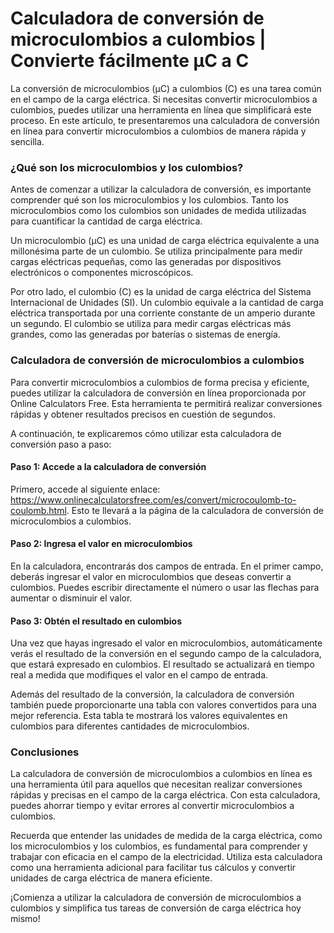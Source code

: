 Calculadora de conversión de microculombios a culombios | Convierte fácilmente μC a C
=====================================================================================

La conversión de microculombios (μC) a culombios (C) es una tarea común en el campo de la carga eléctrica. Si necesitas convertir microculombios a culombios, puedes utilizar una herramienta en línea que simplificará este proceso. En este artículo, te presentaremos una calculadora de conversión en línea para convertir microculombios a culombios de manera rápida y sencilla.

### ¿Qué son los microculombios y los culombios?

Antes de comenzar a utilizar la calculadora de conversión, es importante comprender qué son los microculombios y los culombios. Tanto los microculombios como los culombios son unidades de medida utilizadas para cuantificar la cantidad de carga eléctrica.

Un microculombio (μC) es una unidad de carga eléctrica equivalente a una millonésima parte de un culombio. Se utiliza principalmente para medir cargas eléctricas pequeñas, como las generadas por dispositivos electrónicos o componentes microscópicos.

Por otro lado, el culombio (C) es la unidad de carga eléctrica del Sistema Internacional de Unidades (SI). Un culombio equivale a la cantidad de carga eléctrica transportada por una corriente constante de un amperio durante un segundo. El culombio se utiliza para medir cargas eléctricas más grandes, como las generadas por baterías o sistemas de energía.

### Calculadora de conversión de microculombios a culombios

Para convertir microculombios a culombios de forma precisa y eficiente, puedes utilizar la calculadora de conversión en línea proporcionada por Online Calculators Free. Esta herramienta te permitirá realizar conversiones rápidas y obtener resultados precisos en cuestión de segundos.

A continuación, te explicaremos cómo utilizar esta calculadora de conversión paso a paso:

#### Paso 1: Accede a la calculadora de conversión

Primero, accede al siguiente enlace: <https://www.onlinecalculatorsfree.com/es/convert/microcoulomb-to-coulomb.html>. Esto te llevará a la página de la calculadora de conversión de microculombios a culombios.

#### Paso 2: Ingresa el valor en microculombios

En la calculadora, encontrarás dos campos de entrada. En el primer campo, deberás ingresar el valor en microculombios que deseas convertir a culombios. Puedes escribir directamente el número o usar las flechas para aumentar o disminuir el valor.

#### Paso 3: Obtén el resultado en culombios

Una vez que hayas ingresado el valor en microculombios, automáticamente verás el resultado de la conversión en el segundo campo de la calculadora, que estará expresado en culombios. El resultado se actualizará en tiempo real a medida que modifiques el valor en el campo de entrada.

Además del resultado de la conversión, la calculadora de conversión también puede proporcionarte una tabla con valores convertidos para una mejor referencia. Esta tabla te mostrará los valores equivalentes en culombios para diferentes cantidades de microculombios.

### Conclusiones

La calculadora de conversión de microculombios a culombios en línea es una herramienta útil para aquellos que necesitan realizar conversiones rápidas y precisas en el campo de la carga eléctrica. Con esta calculadora, puedes ahorrar tiempo y evitar errores al convertir microculombios a culombios.

Recuerda que entender las unidades de medida de la carga eléctrica, como los microculombios y los culombios, es fundamental para comprender y trabajar con eficacia en el campo de la electricidad. Utiliza esta calculadora como una herramienta adicional para facilitar tus cálculos y convertir unidades de carga eléctrica de manera eficiente.

¡Comienza a utilizar la calculadora de conversión de microculombios a culombios y simplifica tus tareas de conversión de carga eléctrica hoy mismo!